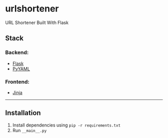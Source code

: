 # urlshortener

URL Shortener Built With Flask

## Stack

### Backend:
- [Flask](https://flask.palletsprojects.com/en/1.1.x/)
- [PyYAML](https://pyyaml.org/wiki/PyYAMLDocumentation)

### Frontend:
- [Jinja](https://jinja.palletsprojects.com/en/2.11.x/)

---

## Installation

1. Install dependencies using `pip -r requirements.txt`
2. Run `__main__.py`
